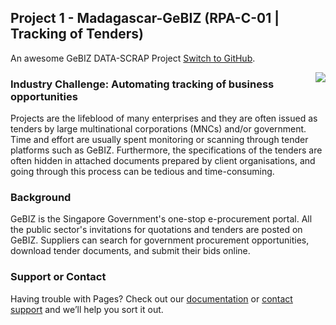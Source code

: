 ## Project 1 - Madagascar-GeBIZ (RPA-C-01 | Tracking of Tenders)
An awesome GeBIZ DATA-SCRAP Project [Switch to GitHub](https://github.com/alfredpyk/Project-GeBIZ).

<img align="right" src="https://3.bp.blogspot.com/-wGwdudzUIsY/WxkIgIiP53I/AAAAAAAA_tw/15IgqIXebY8csYMH28CmHhZ9a9sYGncfwCLcBGAs/s1600/kingjlien1.jpg)">

### Industry Challenge: Automating tracking of business opportunities

Projects are the lifeblood of many enterprises and they are often issued as tenders by large multinational corporations (MNCs) and/or government. Time and effort are usually spent monitoring or scanning through tender platforms such as GeBIZ. Furthermore, the specifications of the tenders are often hidden in attached documents prepared by client organisations, and going through this process can be tedious and time-consuming.

### Background
GeBIZ is the Singapore Government's one-stop e-procurement portal. All the public sector's invitations for quotations and tenders are posted on GeBIZ. Suppliers can search for government procurement opportunities, download tender documents, and submit their bids online.


### Support or Contact

Having trouble with Pages? Check out our [documentation](https://docs.github.com/categories/github-pages-basics/) or [contact support](https://support.github.com/contact) and we’ll help you sort it out.
